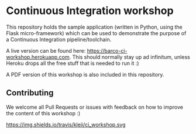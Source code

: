 # Continuous Integration workshop

This repository holds the sample application (written in Python, using the Flask micro-framework) which can be used
to demonstrate the purpose of a Continuous Integration pipeline/toolchain.

A live version can be found here: https://barco-ci-workshop.herokuapp.com. This should normally stay up ad infinitum,
unless Heroku drops all the free stuff that is needed to run it :)

A PDF version of this workshop is also included in this repository.

## Contributing

We welcome all Pull Requests or issues with feedback on how to improve the content of this workshop :)

https://img.shields.io/travis/kleii/ci_workshop.svg
